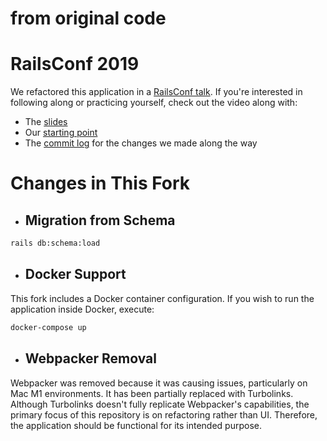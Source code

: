 # from original code
# RailsConf 2019

We refactored this application in a [RailsConf talk](https://www.youtube.com/watch?v=LhX5COR8WXc). If you're interested in following along or practicing yourself, check out the video along with:

* The [slides](https://slides.com/jamesdabbs/refactoring-live-primitive-obsession#/)
* Our [starting point](https://github.com/jamesdabbs/greatbook/tree/rc/initial)
* The [commit log](https://github.com/jamesdabbs/greatbook/compare/rc/initial...rc/complete) for the changes we made along the way


# Changes in This Fork
* ## Migration from Schema

```bash
rails db:schema:load
```

* ## Docker Support
This fork includes a Docker container configuration. If you wish to run the application inside Docker, execute:
```bash
docker-compose up

```
* ## Webpacker Removal

Webpacker was removed because it was causing issues, particularly on Mac M1 environments. It has been partially replaced with Turbolinks. Although Turbolinks doesn't fully replicate Webpacker's capabilities, the primary focus of this repository is on refactoring rather than UI. Therefore, the application should be functional for its intended purpose.






